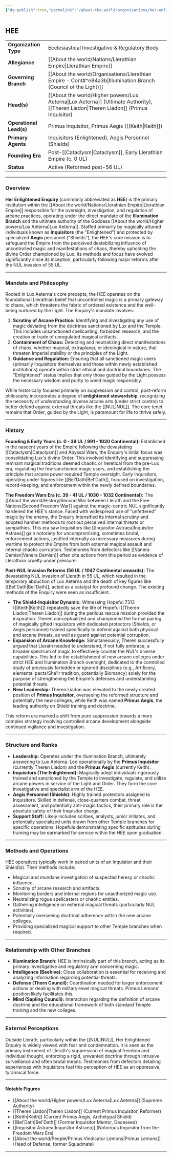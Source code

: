 ```yaml
---
{"dg-publish":true,"permalink":"/about-the-world/organisations/her-enlightened-enquiry/"}
---
```


## HEE

|                         |                                                                                  |
| :---------------------- | :------------------------------------------------------------------------------- |
| **Organization Type**   | Ecclesiastical Investigative & Regulatory Body                                   |
| **Allegiance**          | [[About the world/Nations/Llerathian Empire\|Llerathian Empire]]                                                            |
| **Governing Branch**    | [[About the world/Organisations/Llerathian Empire - Cont#^e84a3b\|Illumination Branch (Council of the Light)]] |
| **Head(s)**             | [[About the world/Higher powers/Lux Aeterna\|Lux Aeterna]] (Ultimate Authority), [[Theren Liadon\|Theren Liadon]] (Primus Inquisitor)      |
| **Operational Lead(s)** | Primus Inquisitor, Primus Aegis ([[Keith\|Keith]])                                      |
| **Primary Agents**      | Inquisitors (Enlightened), Aegis Personnel (Shields)                             |
| **Founding Era**        | Post-[[Cataclysm\|Cataclysm]], Early Llerathian Empire (c. 0 UL)                            |
| **Status**              | Active (Reformed post-56 UL)                                                     |

---

### Overview

**Her Enlightened Enquiry** (commonly abbreviated as **HEE**) is the primary institution within the [[About the world/Nations/Llerathian Empire\|Llerathian Empire]] responsible for the oversight, investigation, and regulation of arcane practices, operating under the direct mandate of the **Illumination Branch** and the ultimate authority of the Goddess [[About the world/Higher powers/Lux Aeterna\|Lux Aeterna]]. Staffed primarily by magically attuned individuals known as **Inquisitors** (the "Enlightened") and protected by specialized **Aegis** personnel ("Shields"), the HEE's core mission is to safeguard the Empire from the perceived destabilizing influence of uncontrolled magic and manifestations of chaos, thereby upholding the divine Order championed by Lux. Its methods and focus have evolved significantly since its inception, particularly following major reforms after the NUL invasion of 55 UL.
 
---

### Mandate and Philosophy

Rooted in Lux Aeterna's core precepts, the HEE operates on the foundational Llerathian belief that uncontrolled magic is a primary gateway to chaos, which threatens the fabric of ordered existence and the well-being nurtured by the Light. The Enquiry's mandate involves:

1.  **Scrutiny of Arcane Practice:** Identifying and investigating any use of magic deviating from the doctrines sanctioned by Lux and the Temple. This includes unsanctioned spellcasting, forbidden research, and the creation or trade of unregulated magical artifacts.
2.  **Containment of Chaos:** Detecting and neutralizing direct manifestations of chaos, whether magical, extraplanar, or ideological in nature, that threaten Imperial stability or the principles of the Light.
3.  **Guidance and Regulation:** Ensuring that all sanctioned magic users (primarily Inquisitors themselves and those within newly established institutions) operate within strict ethical and doctrinal boundaries. The "Enlightened" status implies that only those guided by the Light possess the necessary wisdom and purity to wield magic responsibly.

While historically focused primarily on suppression and control, post-reform philosophy incorporates a degree of **enlightened stewardship**, recognizing the necessity of *understanding* diverse arcane arts (under strict control) to better defend against external threats like the [[NUL\|NUL]]. The core tenet remains that Order, guided by the Light, is paramount for life to thrive safely.

---

### History

**Founding & Early Years (c. 0 - 39 UL / 991 - 1030 Continental):**
Established in the nascent years of the Empire following the devastating [[Cataclysm\|Cataclysm]] and Abyssal Wars, the Enquiry's initial focus was consolidating Lux's divine Order. This involved identifying and suppressing remnant magical traditions deemed chaotic or heretical from the pre-Lux era, regulating the few sanctioned magic users, and establishing the principle that arcane power required Temple oversight. Early Inquisitors, operating under figures like [[Bel'Dath\|Bel'Dath]], focused on investigation, record-keeping, and enforcement within the newly defined boundaries.

**The Freedom Wars Era (c. 39 - 41 UL / 1030 - 1032 Continental):**
The [[About the world/History/Second War between Llerath and the Free Nations\|Second Freedom War]] against the magic-centric NUL significantly hardened the HEE's stance. Faced with widespread use of "unfettered" magic by the enemy, the Enquiry intensified its internal scrutiny and adopted harsher methods to root out perceived internal threats or sympathies. This era saw Inquisitors like [[Inquisitor Astraea\|Inquisitor Astraea]] gain notoriety for uncompromising, sometimes brutal, enforcement actions, justified internally as necessary measures during wartime to protect the Empire from both external magical assault and internal chaotic corruption. Testimonies from defectors like [[Vanera Demian\|Vanera Demian]] often cite actions from this period as evidence of Llerathian cruelty under pressure.

**Post-NUL Invasion Reforms (56 UL / 1047 Continental onwards):**
The devastating NUL invasion of Llerath in 55 UL, which resulted in the temporary abduction of Lux Aeterna and the death of key figures like [[Bel'Dath\|Bel'Dath]], acted as a catalyst for profound change. The existing methods of the Enquiry were seen as insufficient.
*   **The Shield-Inquisitor Dynamic:** Witnessing Hopeful 7313 ([[Keith\|Keith]]) repeatedly save the life of Hopeful [[Theren Liadon\|Theren Liadon]] during the perilous rescue mission provided the inspiration. Theren conceptualized and championed the formal pairing of magically gifted Inquisitors with dedicated protectors (Shields, or Aegis personnel) trained specifically to defend against both physical and arcane threats, as well as guard against potential corruption.
*   **Expansion of Arcane Knowledge:** Simultaneously, Theren successfully argued that Llerath needed to understand, if not fully embrace, a broader spectrum of magic to effectively counter the NUL's diverse capabilities. This led to the establishment of new arcane colleges under strict HEE and Illumination Branch oversight, dedicated to the controlled study of previously forbidden or ignored disciplines (e.g., Artificery, elemental pacts/Sha'ir tradition, potentially Biomancy) solely for the purpose of strengthening the Empire's defenses and understanding potential threats.
*   **New Leadership:** Theren Liadon was elevated to the newly created position of **Primus Inquisitor**, overseeing the reformed structure and potentially the new colleges, while Keith was named **Primus Aegis**, the leading authority on Shield training and doctrine.

This reform era marked a shift from pure suppression towards a more complex strategy involving controlled arcane development alongside continued vigilance and investigation.

---

### Structure and Ranks

*   **Leadership:** Operates under the Illumination Branch, ultimately answering to Lux Aeterna. Led operationally by the **Primus Inquisitor** (currently Theren Liadon) and the **Primus Aegis** (currently Keith).
*   **Inquisitors (The Enlightened):** Magically adept individuals rigorously trained and sanctioned by the Temple to investigate, regulate, and utilize arcane powers in service of the Light and Order. They form the core investigative and specialist arm of the HEE.
*   **Aegis Personnel (Shields):** Highly trained protectors assigned to Inquisitors. Skilled in defense, close-quarters combat, threat assessment, and potentially anti-magic tactics, their primary role is the absolute safety of their Inquisitor charge.
*   **Support Staff:** Likely includes scribes, analysts, junior initiates, and potentially specialized units drawn from other Temple branches for specific operations. Hopefuls demonstrating specific aptitudes during training may be earmarked for service within the HEE upon graduation.

---

### Methods and Operations

HEE operatives typically work in paired units of an Inquisitor and their Shield(s). Their methods include:
*   Magical and mundane investigation of suspected heresy or chaotic influence.
*   Scrutiny of arcane research and artifacts.
*   Monitoring borders and internal regions for unauthorized magic use.
*   Neutralizing rogue spellcasters or chaotic entities.
*   Gathering intelligence on external magical threats (particularly NUL activities).
*   Potentially overseeing doctrinal adherence within the new arcane colleges.
*   Providing specialized magical support to other Temple branches when required.

---

### Relationship with Other Branches

*   **Illumination Branch:** HEE is intrinsically part of this branch, acting as its primary investigative and regulatory arm concerning magic.
*   **Intelligence (Beehive):** Close collaboration is essential for receiving and analyzing information regarding potential threats.
*   **Defense (Thorn Council):** Coordination needed for larger enforcement actions or dealing with military-level magical threats. Primus Lemons' position likely facilitates this.
*   **Mind (Sapling Council):** Interaction regarding the definition of arcane doctrine and the educational framework of both standard Temple training and the new colleges.

---

### External Perceptions

Outside Llerath, particularly within the [[NUL\|NUL]], Her Enlightened Enquiry is widely viewed with fear and condemnation. It is seen as the primary instrument of Llerath's suppression of magical freedom and individual thought, enforcing a rigid, unwanted doctrine through intrusive surveillance and often brutal means. Testimonies from defectors detailing experiences with Inquisitors fuel this perception of HEE as an oppressive, tyrannical force.

---

#### Notable Figures

*   [[About the world/Higher powers/Lux Aeterna\|Lux Aeterna]] (Supreme Authority)
*   [[Theren Liadon\|Theren Liadon]] (Current Primus Inquisitor, Reformer)
*   [[Keith\|Keith]] (Current Primus Aegis, Archetypal Shield)
*   [[Bel'Dath\|Bel'Dath]] (Former Inquisitor Mentor, Deceased)
*   [[Inquisitor Astraea\|Inquisitor Astraea]] (Notorious Inquisitor from the Freedom Wars Era)
*   [[About the world/People/Primus Vindicator Lemons\|Primus Lemons]] (Head of Defense, former Squadmate)

---
